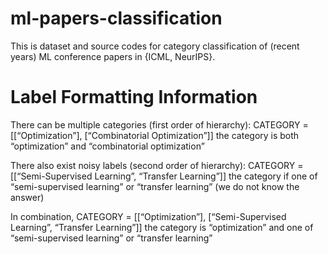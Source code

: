 # ml-papers-classification

This is dataset and source codes for category classification of (recent years) ML conference papers in {ICML, NeurIPS}.

# Label Formatting Information
There can be multiple categories (first order of hierarchy): CATEGORY = [[“Optimization”], [“Combinatorial Optimization”]]
the category is both “optimization” and “combinatorial optimization”

There also exist noisy labels (second order of hierarchy):
CATEGORY = [[“Semi-Supervised Learning”, “Transfer Learning”]]
the category if one of “semi-supervised learning” or “transfer learning” (we do not know the answer)

In combination, 
CATEGORY = [[“Optimization”], [“Semi-Supervised Learning”, “Transfer Learning”]]
the category is “optimization” and one of “semi-supervised learning” or “transfer learning”
